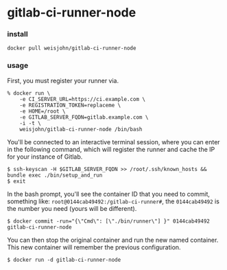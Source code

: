 # gitlab-ci-runner-node


### install

    docker pull weisjohn/gitlab-ci-runner-node

### usage

First, you must register your runner via.

    % docker run \
        -e CI_SERVER_URL=https://ci.example.com \
        -e REGISTRATION_TOKEN=replaceme \
        -e HOME=/root \
        -e GITLAB_SERVER_FQDN=gitlab.example.com \
        -i -t \
        weisjohn/gitlab-ci-runner-node /bin/bash

You'll be connected to an interactive terminal session, where you can enter in the following command, which will register the runner and cache the IP for your instance of Gitlab.

    $ ssh-keyscan -H $GITLAB_SERVER_FQDN >> /root/.ssh/known_hosts && bundle exec ./bin/setup_and_run
    $ exit

In the bash prompt, you'll see the container ID that you need to commit, something like: `root@0144cab49492:/gitlab-ci-runner#`, the `0144cab49492` is the number you need (yours will be different).

    $ docker commit -run="{\"Cmd\": [\"./bin/runner\"] }" 0144cab49492 gitlab-ci-runner-node

You can then stop the original container and run the new named container. This new container will remember the previous configuration.

    $ docker run -d gitlab-ci-runner-node
